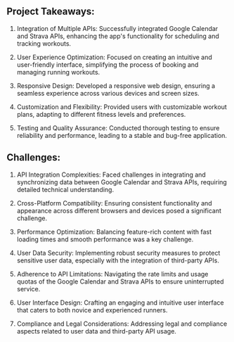 ## Project Takeaways:

1. Integration of Multiple APIs: Successfully integrated Google Calendar and Strava APIs, enhancing the app's functionality for scheduling and tracking workouts.

2. User Experience Optimization: Focused on creating an intuitive and user-friendly interface, simplifying the process of booking and managing running workouts.

3. Responsive Design: Developed a responsive web design, ensuring a seamless experience across various devices and screen sizes.

4. Customization and Flexibility: Provided users with customizable workout plans, adapting to different fitness levels and preferences.

5. Testing and Quality Assurance: Conducted thorough testing to ensure reliability and performance, leading to a stable and bug-free application.

## Challenges:

1. API Integration Complexities: Faced challenges in integrating and synchronizing data between Google Calendar and Strava APIs, requiring detailed technical understanding.

2. Cross-Platform Compatibility: Ensuring consistent functionality and appearance across different browsers and devices posed a significant challenge.

3. Performance Optimization: Balancing feature-rich content with fast loading times and smooth performance was a key challenge.

4. User Data Security: Implementing robust security measures to protect sensitive user data, especially with the integration of third-party APIs.

5. Adherence to API Limitations: Navigating the rate limits and usage quotas of the Google Calendar and Strava APIs to ensure uninterrupted service.

6. User Interface Design: Crafting an engaging and intuitive user interface that caters to both novice and experienced runners.

7. Compliance and Legal Considerations: Addressing legal and compliance aspects related to user data and third-party API usage.
